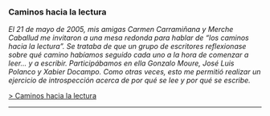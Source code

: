 
### Caminos hacia la lectura


_El 21 de mayo de 2005, mis amigas Carmen Carramiñana y Merche Caballud me
invitaron a una mesa redonda para hablar de “los caminos hacia la lectura”.
Se trataba de que un grupo de escritores reflexionase sobre qué camino
habíamos seguido cada uno a la hora de comenzar a leer… y a escribir.
Participábamos en ella Gonzalo Moure, José Luis Polanco y Xabier Docampo.
Como otras veces, esto me permitió realizar un ejercicio de introspección
acerca de por qué se lee y por qué se escribe._

[> Caminos hacia la lectura](/conferencias/caminos-lectura)

* * *
